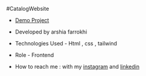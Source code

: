 #CatalogWebsite

- [Demo Project](https://arshiafarrokhi.github.io/CatalogWebsite/)

- Developed by arshia farrokhi

- Technologies Used - Html , css , tailwind

- Role - Frontend

- How to reach me : with my [instagram](https://www.instagram.com/arshia_farrokhi_web) and [linkedin](https://www.linkedin.com/in/arshia-farrokhi-623911278)
